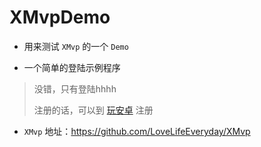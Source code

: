 # XMvpDemo
- 用来测试 `XMvp` 的一个 `Demo` 

- 一个简单的登陆示例程序

> 没错，只有登陆hhhh 
>
> 注册的话，可以到 [玩安卓](https://www.wanandroid.com/) 注册

- `XMvp` 地址：https://github.com/LoveLifeEveryday/XMvp